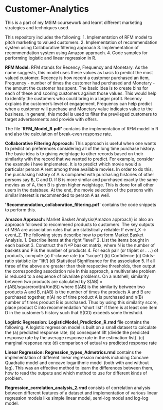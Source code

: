 # Customer-Analytics
This is a part of my MSIM coursework and learnt different marketing strategies and techniques used.

This repository includes the following:
    1. Implementation of RFM model to pitch marketing to valued customers. 
    2. Implementation of recommendation system using Collaborative filtering approach 
    3. Implementation of recommendation system using Amazon approach. 
    4. Code samples for performing logistic and linear regression in R.
    
    
**RFM Model:** 
RFM stands for Recency, Frequency and Monetary. As the name suggests, this model uses these values as basis to predict the most valued customer. Recency is how recent a customer purchased an item, Frequency - number of times the customer had purchased and Monetary - the amount the customer has spent. The basic idea is to create bins for each of these and scoring customers against those values. This would help to identify the customers who could bring in a larger profit. Recency explains the customer’s level of engagement,
Frequency can help predict when a customer will purchase and Monetary value indicates value to the business. In general, this model is used to filter the previleged customers to target advertisements and provide with offers. 

The file __'RFM_Model_R.pdf'__ contains the implementation of RFM model in R and also the calculation of break-even response rate.

**Collaborative Filtering Approach:**
This approach is useful when one wants to predict on preferences considering all of the long time purchase history. The basic idea is to giving weightage to other records based on their similarity with the record that we wanted to predict. For example, consider the example i have implemeted. It is to predict which movie would a particular person A rent among three available movies. In order to do this, the purchasing history of A is compared with purchasing histories of other persons say B, C and D. If B is more similar and purchased exactly the same movies as of A, then B is given higher weightage. This is done for all other users in the database. At the end, the movie selection of the persons with similar interest is recommended to person A as well.

__'Recommendation_collaboration_filtering.pdf'__ contains the code snippets to perform this.


**Amazon Approach:**
Market Basket Analysis(Amazon approach) is also an approach followed to recommend products to customers. The key outputs of MBA are association rules that are statistically reliable: If event_X → event_Z. The following steps describe how to perform Market Basket Analysis.
        1. Describe items at the right “level”
        2. List the items bought in each basket
        3. Construct the N×P basket matrix, where N is the number of baskets and P is the number of products
        4. For each pair (or triplet or . . .) of products, compute
              (a) If-clause rate (or “scope”)
              (b) Confidence
              (c) Odds-ratio statistic (or “lift’)
              (d) Statistical Significance for the association
        5. If all three of the above are greater than their respective thresholds, then output the corresponding association rule
In this approach, a multivariate problem is reduced to a sequence of bivariate problems. On a nutshell, similarity between two products are calculated by S(AB) = n(AB)/squareroot(n(A)n(B)) where S(AB) is the similarity between two products A and B, n(AB) is the number of times the products A and B are purchased together, n(A) no of time product A is purchased and n(B) number of times product B is purchased. Thus by using this similarity score, place product C into recommendation “short list” if there is at least one item D in the customer’s history such that S(CD) exceeds some threshold. 

**Logistic Regression:**
__LogisticModel_Prediction_R.rmd__ file contains the following.
A logistic regression model is built on a small dataset to calculate the 
        (a) predicted response rate, 
        (b) consequent lift (divide the predicted response rate by the average response rate in the estimation-list). 
        (c) marginal response rate 
        (d) comparison of actual vs predicted response rate


**Linear Regression:**
__Regression_types_Admetrics.rmd__ contains the implementation of different linear regression models including Concave Quadratic model and concave logarithmic model (both with and without lag). This was an effective method to learn the differences between them, how to read the outputs and which method to use for different kinds of problem.

__Regression_correlation_analysis_2.rmd__ consists of correlation analysis between different features of a dataset and implementation of various linear regression models like simple linear model, semi-log model and log-log model.



        
        



